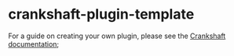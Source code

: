 # crankshaft-plugin-template

For a guide on creating your own plugin, please see the
[Crankshaft documentation](https://crankshaft.space/docs);
